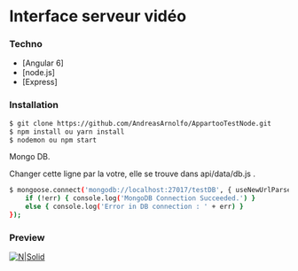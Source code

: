 # Interface serveur vidéo

### Techno

* [Angular 6] 
* [node.js] 
* [Express] 

### Installation


```sh
$ git clone https://github.com/AndreasArnolfo/AppartooTestNode.git
$ npm install ou yarn install
$ nodemon ou npm start
```

Mongo DB.

Changer cette ligne par la votre, elle se trouve dans api/data/db.js .

```sh
$ mongoose.connect('mongodb://localhost:27017/testDB', { useNewUrlParser: true }, (err) => {
    if (!err) { console.log('MongoDB Connection Succeeded.') }
    else { console.log('Error in DB connection : ' + err) }
});
```

### Preview
[![N|Solid](https://media.discordapp.net/attachments/407467496887812097/569132369899159563/Capture_decran_2019-04-20_a_14.08.31.png)](https://nodesource.com/products/nsolid)
